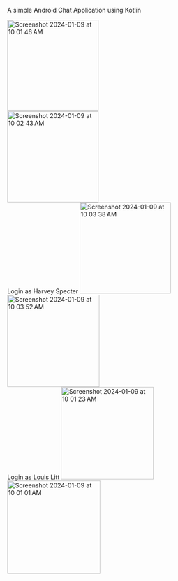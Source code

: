 A simple Android Chat Application using Kotlin

<img width="209" alt="Screenshot 2024-01-09 at 10 01 46 AM" src="https://github.com/manasarao30/ChatApp/assets/54011799/2ce413e1-8861-40b8-9dce-8275a66781a2">
<br>
<img width="209" alt="Screenshot 2024-01-09 at 10 02 43 AM" src="https://github.com/manasarao30/ChatApp/assets/54011799/ba74db93-fd2c-4afb-9fda-3af415dead9c">
<br>
Login as Harvey Specter
<img width="209" alt="Screenshot 2024-01-09 at 10 03 38 AM" src="https://github.com/manasarao30/ChatApp/assets/54011799/ea0220dd-8aa1-4fb8-97f3-29f51f8f97d3">
<br>
<img width="211" alt="Screenshot 2024-01-09 at 10 03 52 AM" src="https://github.com/manasarao30/ChatApp/assets/54011799/fc4ea2b1-f3d0-4039-97c2-200b47f5afd6">
<br>
Login as Louis Litt
<img width="212" alt="Screenshot 2024-01-09 at 10 01 23 AM" src="https://github.com/manasarao30/ChatApp/assets/54011799/104a3368-302e-4418-a65d-eba54de824a0">
<br>
<img width="213" alt="Screenshot 2024-01-09 at 10 01 01 AM" src="https://github.com/manasarao30/ChatApp/assets/54011799/5ee47292-8049-4b94-bcb7-d328312170fe">


